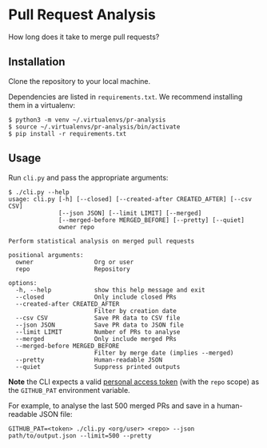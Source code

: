 # Pull Request Analysis

How long does it take to merge pull requests?

## Installation

Clone the repository to your local machine.

Dependencies are listed in `requirements.txt`. We recommend installing them in a virtualenv:

```shell
$ python3 -m venv ~/.virtualenvs/pr-analysis
$ source ~/.virtualenvs/pr-analysis/bin/activate
$ pip install -r requirements.txt
```

## Usage

Run `cli.py` and pass the appropriate arguments:

```shell
$ ./cli.py --help
usage: cli.py [-h] [--closed] [--created-after CREATED_AFTER] [--csv CSV]
              [--json JSON] [--limit LIMIT] [--merged]
              [--merged-before MERGED_BEFORE] [--pretty] [--quiet]
              owner repo

Perform statistical analysis on merged pull requests

positional arguments:
  owner                 Org or user
  repo                  Repository

options:
  -h, --help            show this help message and exit
  --closed              Only include closed PRs
  --created-after CREATED_AFTER
                        Filter by creation date
  --csv CSV             Save PR data to CSV file
  --json JSON           Save PR data to JSON file
  --limit LIMIT         Number of PRs to analyse
  --merged              Only include merged PRs
  --merged-before MERGED_BEFORE
                        Filter by merge date (implies --merged)
  --pretty              Human-readable JSON
  --quiet               Suppress printed outputs
```

**Note** the CLI expects a valid [personal access token] (with the `repo` scope) as the `GITHUB_PAT` environment variable.

For example, to analyse the last 500 merged PRs and save in a human-readable JSON file:

```shell
GITHUB_PAT=<token> ./cli.py <org/user> <repo> --json path/to/output.json --limit=500 --pretty
```

[personal access token]: https://docs.github.com/en/authentication/keeping-your-account-and-data-secure/creating-a-personal-access-token
